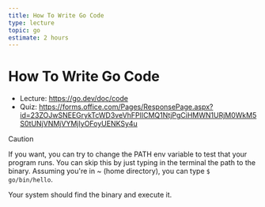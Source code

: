 ```yaml
---
title: How To Write Go Code
type: lecture
topic: go
estimate: 2 hours
---
```


# How To Write Go Code

- Lecture: https://go.dev/doc/code
- Quiz: https://forms.office.com/Pages/ResponsePage.aspx?id=23ZOJwSNEEGrykTcWD3veVhFPlICMQ1NtjPgCiHMWN1URjM0WkM5S0tUNjVNMjVYMjIyOFoyUENKSy4u

> [!CAUTION]
> If you want, you can try to change the PATH env variable to test that your program runs. You can skip this by
> just typing in the terminal the path to the binary. Assuming you're in ~ (home directory), you can type
> `$ go/bin/hello`.
>
> Your system should find the binary and execute it.
